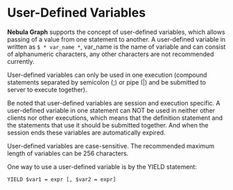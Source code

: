 # User-Defined Variables

**Nebula Graph** supports the concept of user-defined variables, which allows passing of a value from one statement to another. A user-defined variable in written as `$ * var_name *`, var_name is the name of variable and can consist of alphanumeric characters, any other characters are not recommended currently.

User-defined variables can only be used in one execution (compound statements separated by semicolon (;) or pipe (|) and be submitted to server to execute together).

Be noted that user-defined variables are session and execution specific. A user-defined variable in one statement can NOT be used in neither other clients nor other executions, which means that the definition statement and the statements that use it should be submitted together. And when the session ends these variables are automatically expired.

User-defined variables are case-sensitive. The recommended maximum length of variables can be 256 characters.

One way to use a user-defined variable is by the YIELD statement:

```ngql
YIELD $var1 = expr [, $var2 = expr]
```
